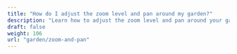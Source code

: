 ```yaml
---
title: "How do I adjust the zoom level and pan around my garden?"
description: "Learn how to adjust the zoom level and pan around your garden"
draft: false
weight: 106
url: "garden/zoom-and-pan"
---
```

